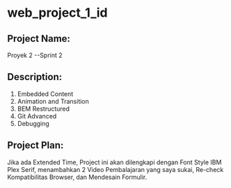 # web_project_1_id

## **Project Name:**
Proyek 2 --Sprint 2

## **Description:**
1. Embedded Content
2. Animation and Transition
3. BEM Restructured
4. Git Advanced
5. Debugging

## **Project Plan:**
Jika ada Extended Time, Project ini akan dilengkapi dengan Font Style IBM Plex Serif, menambahkan 2 Video Pembalajaran yang saya sukai, Re-check Kompatibilitas Browser, dan Mendesain Formulir.
